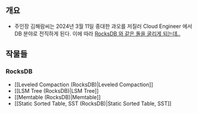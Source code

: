 ## 개요

- 주인장 김해람씨는 2024년 3월 11일 중대한 과오를 저질러 Cloud Engineer 에서 DB 분야로 전직하게 된다. 이에 따라 [RocksDB 와 같은 돌을 굴리게 되는데..](https://en.wikipedia.org/wiki/The_Myth_of_Sisyphus)

## 작물들

### RocksDB

- [[Leveled Compaction (RocksDB)|Leveled Compaction]]
- [[LSM Tree (RocksDB)|LSM Tree]]
- [[Memtable (RocksDB)|Memtable]]
- [[Static Sorted Table, SST (RocksDB)|Static Sorted Table, SST]]